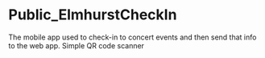 # Public_ElmhurstCheckIn
The mobile app used to check-in to concert events and then send that info to the web app. Simple QR code scanner
